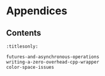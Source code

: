 Appendices
==========


Contents
--------

```{toctree}
:titlesonly:

futures-and-asynchronous-operations
writing-a-zero-overhead-cpp-wrapper
color-space-issues
```
